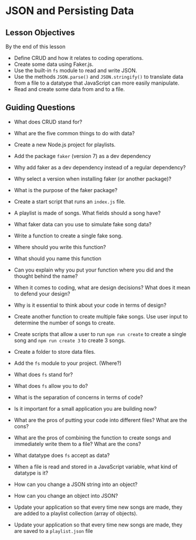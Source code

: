 # JSON and Persisting Data

## Lesson Objectives

By the end of this lesson

- Define CRUD and how it relates to coding operations.
- Create some data using Faker.js.
- Use the built-in `fs` module to read and write JSON.
- Use the methods `JSON.parse()` and `JSON.stringify()` to translate data from a file to a datatype that JavaScript can more easily manipulate.
- Read and create some data from and to a file.

## Guiding Questions

- What does CRUD stand for?
- What are the five common things to do with data?

- Create a new Node.js project for playlists.
- Add the package `faker` (version 7) as a dev dependency
- Why add faker as a dev dependency instead of a regular dependency?
- Why select a version when installing faker (or another package)?
- What is the purpose of the faker package?

- Create a start script that runs an `index.js` file.

- A playlist is made of songs. What fields should a song have?
- What faker data can you use to simulate fake song data?

- Write a function to create a single fake song.
- Where should you write this function?
- What should you name this function
- Can you explain why you put your function where you did and the thought behind the name?

- When it comes to coding, what are design decisions? What does it mean to defend your design?

- Why is it essential to think about your code in terms of design?

- Create another function to create multiple fake songs. Use user input to determine the number of songs to create.

- Create scripts that allow a user to run `npm run create` to create a single song and `npm run create 3` to create 3 songs.

- Create a folder to store data files.
- Add the `fs` module to your project. (Where?)
- What does `fs` stand for?
- What does `fs` allow you to do?
- What is the separation of concerns in terms of code?
- Is it important for a small application you are building now?
- What are the pros of putting your code into different files? What are the cons?
- What are the pros of combining the function to create songs and immediately write them to a file? What are the cons?

- What datatype does `fs` accept as data?
- When a file is read and stored in a JavaScript variable, what kind of datatype is it?
- How can you change a JSON string into an object?
- How can you change an object into JSON?

- Update your application so that every time new songs are made, they are added to a playlist collection (array of objects).
- Update your application so that every time new songs are made, they are saved to a `playlist.json` file
